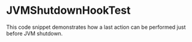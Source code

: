 # JVMShutdownHookTest
This code snippet demonstrates how a last action can be performed just before JVM shutdown.
